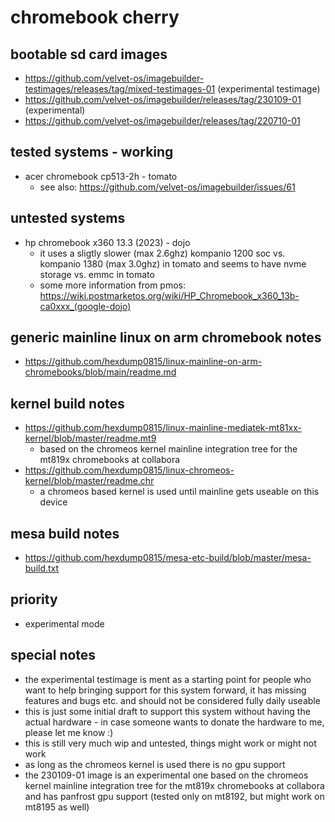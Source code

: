 # chromebook cherry

## bootable sd card images

- https://github.com/velvet-os/imagebuilder-testimages/releases/tag/mixed-testimages-01 (experimental testimage)
- https://github.com/velvet-os/imagebuilder/releases/tag/230109-01 (experimental)
- https://github.com/velvet-os/imagebuilder/releases/tag/220710-01

## tested systems - working

- acer chromebook cp513-2h - tomato
  - see also: https://github.com/velvet-os/imagebuilder/issues/61

## untested systems

- hp chromebook x360 13.3 (2023) - dojo
  - it uses a sligtly slower (max 2.6ghz) kompanio 1200 soc vs. kompanio 1380
    (max 3.0ghz) in tomato and seems to have nvme storage vs. emmc in tomato
  - some more information from pmos:
    https://wiki.postmarketos.org/wiki/HP_Chromebook_x360_13b-ca0xxx_(google-dojo)

## generic mainline linux on arm chromebook notes

- https://github.com/hexdump0815/linux-mainline-on-arm-chromebooks/blob/main/readme.md

## kernel build notes

- https://github.com/hexdump0815/linux-mainline-mediatek-mt81xx-kernel/blob/master/readme.mt9
  - based on the chromeos kernel mainline integration tree for the mt819x chromebooks at collabora
- https://github.com/hexdump0815/linux-chromeos-kernel/blob/master/readme.chr
  - a chromeos based kernel is used until mainline gets useable on this device

## mesa build notes

- https://github.com/hexdump0815/mesa-etc-build/blob/master/mesa-build.txt

## priority

- experimental mode

## special notes

- the experimental testimage is ment as a starting point for people who want to help bringing support for this system forward, it has missing features and bugs etc. and should not be considered fully daily useable
- this is just some initial draft to support this system without having the actual hardware - in case someone wants to donate the hardware to me, please let me know :)
- this is still very much wip and untested, things might work or might not work
- as long as the chromeos kernel is used there is no gpu support
- the 230109-01 image is an experimental one based on the chromeos kernel mainline integration tree for the mt819x chromebooks at collabora and has panfrost gpu support (tested only on mt8192, but might work on mt8195 as well)
